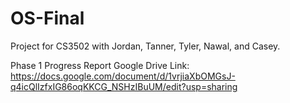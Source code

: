 # OS-Final
Project for CS3502 with Jordan, Tanner, Tyler, Nawal, and Casey.

Phase 1 Progress Report Google Drive Link:
https://docs.google.com/document/d/1vrjiaXbOMGsJ-q4icQlIzfxIG86oqKKCG_NSHzIBuUM/edit?usp=sharing
